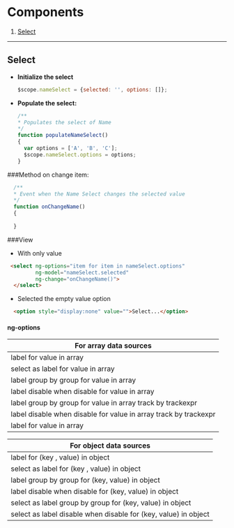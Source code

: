 # Components

1. [Select](#select)

---

## Select

* **Initialize the select**
  ``` Javascript
  $scope.nameSelect = {selected: '', options: []};
  ```

* **Populate the select:**
  
  ``` Javascript
  /**
  * Populates the select of Name
  */
  function populateNameSelect()
  {
    var options = ['A', 'B', 'C'];
    $scope.nameSelect.options = options;
  }
  ```
###Method on change item:
``` Javascript
  /**
  * Event when the Name Select changes the selected value
  */
  function onChangeName()
  {
         
  }
  ```

###View
  * With only value
  ``` HTML
   <select ng-options="item for item in nameSelect.options"
           ng-model="nameSelect.selected"
           ng-change="onChangeName()">
    </select>
  ```
  * Selected the empty value option
  ``` HTML
    <option style="display:none" value="">Select...</option>
  ```

#### ng-options  
| For array data sources |
| ---------------------- |
| label for value in array|
|select as label for value in array|
|label group by group for value in array|
|label disable when disable for value in array|
|label group by group for value in array track by trackexpr|
|label disable when disable for value in array track by trackexpr|
|label for value in array | orderBy:orderexpr track by trackexpr (for including a filter with track by)|

|For object data sources|
| --------------------- |
|label for (key , value) in object|
|select as label for (key , value) in object|
|label group by group for (key, value) in object|
|label disable when disable for (key, value) in object|
|select as label group by group for (key, value) in object|
|select as label disable when disable for (key, value) in object|
